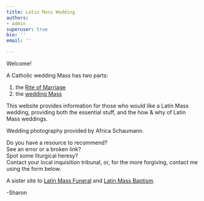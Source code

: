 ```yaml
---
title: Latin Mass Wedding
authors:
- admin
superuser: true
bio: ''
email: ''

---
```


<html prefix="og: http://ogp.me/ns#">
<head>
  
<title>Latin Mass Wedding</title>
<meta property="og:title" content="Latin Mass Wedding" />
<meta property="og:type" content="website" />
<meta property="og:url" content="https://www.latinmasswedding.com/" />
<meta property="og:image" content="https://www.latinmasswedding.com/img/sharing2.JPG" />
</head>
</html>

Welcome!

A Catholic wedding Mass has two parts:

1. the [Rite of Marriage](/rite-of-marriage/)
2. the [wedding Mass](/wedding-mass/)

This website provides information for those who would like a Latin Mass wedding, providing both the essential stuff, and the how & why of Latin Mass weddings.

Wedding photography provided by Africa Schaumann.  

Do you have a resource to recommend?   
See an error or a broken link?   
Spot some liturgical heresy?   
Contact your local inquisition tribunal, or, for the more forgiving, contact me using the form below.

A sister site to [Latin Mass Funeral](https://www.latinmassfuneral.com/) and [Latin Mass Baptism](https://www.latinmassbaptism.com/).

\-Sharon
